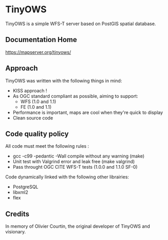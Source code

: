 # TinyOWS

TinyOWS is a simple WFS-T server based on PostGIS spatial database.

## Documentation Home

https://mapserver.org/tinyows/

## Approach

TinyOWS was written with the following things in mind:
- KISS approach !
- As OGC standard compliant as possible, aiming to support:
   - WFS (1.0 and 1.1)
   - FE (1.0 and 1.1)
- Performance is important, maps are cool when they're quick to display
- Clean source code

## Code quality policy

All code must meet the following rules :
- gcc -c99 -pedantic -Wall compile without any warning (make)
- Unit test with Valgrind error and leak free (make valgrind)
- Pass throught OGC CITE WFS-T tests (1.0.0 and 1.1.0 SF-0)

Code dynamically linked with the following other librairies:
- PostgreSQL
- libxml2
- flex

## Credits

In memory of Olivier Courtin, the original developer of TinyOWS and
visionary.


